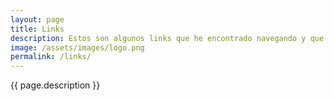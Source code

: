 ```yaml
---
layout: page
title: Links
description: Estos son algunos links que he encontrado navegando y que me han parecido interesantes. Todos los agrego manualmente, nada automatizado.
image: /assets/images/logo.png
permalink: /links/
---
```


<p class="text-center">{{ page.description }}</p>

<div id="links"></div>
